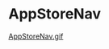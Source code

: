 # AppStoreNav



[AppStoreNav.gif](https://upload-images.jianshu.io/upload_images/3505762-73dc909530f41823.gif?imageMogr2/auto-orient/strip)

